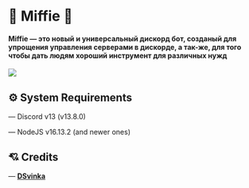 # 🌸 Miffie 🌸
#### Miffie — это новый и универсальный дискорд бот, созданый для упрощения управления серверами в дискорде, а так-же, для того чтобы дать людям хороший инструмент для различных нужд

<div align="centre"><img src="https://media.discordapp.net/attachments/984299199967408163/991358811740835901/Screenshot_2022-06-28_09-05-14.png"></div>

## ⚙️ System Requirements
— Discord v13 (v13.8.0)

— NodeJS v16.13.2 (and newer ones)

## 💘 Credits
— [**DSvinka**](https://github.com/DSvinka)